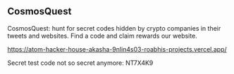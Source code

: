 ## CosmosQuest

CosmosQuest: hunt for secret codes hidden by crypto companies in their tweets and websites. Find a code and claim rewards our website.

https://atom-hacker-house-akasha-9nlin4s03-roabhis-projects.vercel.app/

Secret test code not so secret anymore: NT7X4K9
